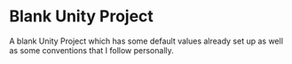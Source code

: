 # Blank Unity Project
A blank Unity Project which has some default values already set up as well as some conventions that I follow personally.
